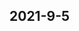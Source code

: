 
## 2021-9-5

### [<title>XGBoost4J - Scala dataframe to sparse dmatrix - XGBoost</title>](https://discuss.xgboost.ai/t/xgboost4j-scala-dataframe-to-sparse-dmatrix/2457/2)